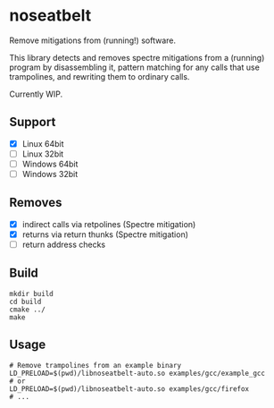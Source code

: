 noseatbelt
==========

Remove mitigations from (running!) software.

This library detects and removes spectre mitigations from a (running) program
by disassembling it, pattern matching for any calls that use trampolines, and rewriting
them to ordinary calls.

Currently WIP.

Support
-------

- [x] Linux 64bit
- [ ] Linux 32bit
- [ ] Windows 64bit
- [ ] Windows 32bit

Removes
-------

- [x] indirect calls via retpolines (Spectre mitigation)
- [x] returns via return thunks (Spectre mitigation)
- [ ] return address checks

Build
-----

```
mkdir build
cd build
cmake ../
make
```

Usage
-----

```
# Remove trampolines from an example binary
LD_PRELOAD=$(pwd)/libnoseatbelt-auto.so examples/gcc/example_gcc
# or
LD_PRELOAD=$(pwd)/libnoseatbelt-auto.so examples/gcc/firefox
# ...
```
